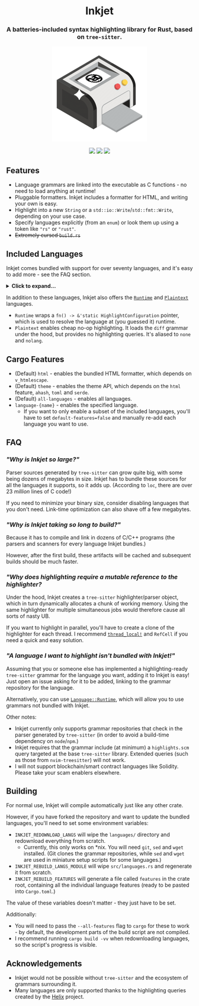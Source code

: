 <h1 align="center">Inkjet</h1>
<h3 align="center">A batteries-included syntax highlighting library for Rust, based on <code>tree-sitter</code>.</h3>
<p align="center">
<img src=".github/logo.png" width="256">
</p>

<p align="center">
<img src="https://img.shields.io/crates/v/inkjet">
<img src="https://img.shields.io/github/actions/workflow/status/SomewhereOutInSpace/inkjet/rust.yml">
<img src="https://img.shields.io/crates/l/inkjet">
</p>

## Features

- Language grammars are linked into the executable as C functions - no need to load anything at runtime!
- Pluggable formatters. Inkjet includes a formatter for HTML, and writing your own is easy.
- Highlight into a new `String` or a `std::io::Write`/`std::fmt::Write`, depending on your use case.
- Specify languages explicitly (from an `enum`) or look them up using a token like `"rs"` or `"rust"`.
- ~~Extremely cursed `build.rs`~~

## Included Languages

Inkjet comes bundled with support for over seventy languages, and it's easy to add more - see the FAQ section.

<details>
    <summary><strong style="cursor: pointer">Click to expand...</strong></summary>

| Name | Recognized Tokens |
| ---- | ------- |
| Ada  | `ada`   |
| Assembly (generic) | `asm` |
| Astro | `astro` |
| Awk | `awk` |
| Bash | `bash` |
| BibTeX | `bibtex`, `bib` |
| Bicep | `bicep` |
| Blueprint | `blueprint`, `blp` |
| C | `c`, `h` |
| Cap'N Proto | `capnp` |
| Clojure | `clojure`, `clj`, `cljc` |
| C# | `c_sharp`, `c#`, `csharp`, `cs` |
| Common Lisp | `commonlisp`, `common-lisp`, `cl`, `lisp` |
| C++ | `c++`, `cpp`, `hpp`, `h++`, `cc`, `hh` |
| CSS | `css` |
| Cue | `cue` |
| D | `d`, `dlang` |
| Dart | `dart` |
| Diff | `diff` |
| Dockerfile | `dockerfile`, `docker` |
| EEx | `eex` |
| Emacs Lisp | `elisp`, `emacs-lisp`, `el` |
| Elixir | `ex`, `exs`, `leex` |
| Elm | `elm` |
| Erlang | `erl`, `hrl`, `es`, `escript` |
| Forth | `forth`, `fth` |
| Fortran | `fortran`, `for` |
| GDScript | `gdscript`, `gd` |
| Gleam | `gleam` |
| GLSL | `glsl` |
| Go | `go`, `golang` |
| Haskell | `haskell`, `hs` |
| HCL | `hcl`, `terraform` |
| HEEx | `heex` |
| HTML | `html`, `htm` |
| IEx | `iex` |
| INI | `ini` |
| JavaScript | `javascript`, `js` |
| JSON | `json` |
| JSX | `jsx` |
| Kotlin | `kotlin`, `kt`, `kts` |
| LaTeX | `latex`, `tex` |
| LLVM | `llvm` |
| Lua | `lua` |
| GNU Make | `make`, `makefile`, `mk` |
| MatLab | `matlab`, `m` |
| Meson | `meson` |
| Nim | `nim` |
| Nix | `nix` |
| OCaml | `ocaml`, `ml` |
| OCaml Interface | `ocaml_interface`, `mli` |
| OpenSCAD | `openscad`, `scad` |
| PHP | `php` |
| ProtoBuf | `protobuf`, `proto` |
| Python | `python`, `py` |
| R | `r` |
| Racket | `racket`, `rkt` |
| Regex | `regex` |
| Ruby | `ruby`, `rb` |
| Rust | `rust`, `rs` |
| Scala | `scala` |
| Scheme | `scheme`, `scm`, `ss` |
| SCSS | `scss` |
| SQL (Generic) | `sql` |
| Swift | `swift` |
| TOML | `toml` |
| TypeScript | `typescript`, `ts` |
| TSX | `tsx` |
| Vimscript | `vimscript`, `vim` |
| WAST (WebAssembly Script) | `wast` |
| WAT (WebAssembly Text) | `wat`, `wasm` |
| x86 Assembly | `x86asm`, `x86` |
| WGSL | `wgsl` |
| YAML | `yaml` |
| Zig | `zig` |

</details>

In addition to these languages, Inkjet also offers the [`Runtime`](https://docs.rs/inkjet/latest/inkjet/enum.Language.html#variant.Runtime) and [`Plaintext`](https://docs.rs/inkjet/latest/inkjet/enum.Language.html#variant.Plaintext) languages.
- `Runtime` wraps a `fn() -> &'static HighlightConfiguration` pointer, which is used to resolve the language at (you guessed it) runtime.
- `Plaintext` enables cheap no-op highlighting. It loads the `diff` grammar under the hood, but provides no highlighting queries. It's aliased to `none` and `nolang`.

## Cargo Features
- (Default) `html` - enables the bundled HTML formatter, which depends on `v_htmlescape`.
- (Default) `theme` - enables the theme API, which depends on the `html` feature, `ahash`, `toml` and `serde`.
- (Default) `all-languages` - enables all languages.
- `language-{name}` - enables the specified language.
    - If you want to only enable a subset of the included languages, you'll have to set `default-features=false` and manually re-add each language you want to use.
## FAQ

### *"Why is Inkjet so large?"*

Parser sources generated by `tree-sitter` can grow quite big, with some being dozens of megabytes in size. Inkjet has to bundle these sources for all the languages it supports, so it adds up. (According to `loc`, there are over 23 *million* lines of C code!)

If you need to minimize your binary size, consider disabling languages that you don't need. Link-time optimization can also shave off a few megabytes.

### *"Why is Inkjet taking so long to build?"*

Because it has to compile and link in dozens of C/C++ programs (the parsers and scanners for every language Inkjet bundles.)

However, after the first build, these artifacts will be cached and subsequent builds should be much faster.

### *"Why does highlighting require a mutable reference to the highlighter?*

Under the hood, Inkjet creates a `tree-sitter` highlighter/parser object, which in turn dynamically allocates a chunk of working memory. Using the same highlighter for multiple simultaneous jobs would therefore cause all sorts of nasty UB.

If you want to highlight in parallel, you'll have to create a clone of the highlighter for each thread. I recommend [`thread_local!`](https://doc.rust-lang.org/std/macro.thread_local.html) and `RefCell` if you need a quick and easy solution.

### *"A language I want to highlight isn't bundled with Inkjet!"*

Assuming that you or someone else has implemented a highlighting-ready `tree-sitter` grammar for the language you want, adding it to Inkjet is easy! Just open an issue asking for it to be added, linking to the grammar repository for the language.

Alternatively, you can use [`Language::Runtime`](https://docs.rs/inkjet/latest/inkjet/enum.Language.html#variant.Runtime), which will allow you to use grammars not bundled with Inkjet.

Other notes:
- Inkjet currently only supports grammar repositories that check in the parser generated by `tree-sitter` (in order to avoid a build-time dependency on `node`/`npm`.)
- Inkjet requires that the grammar include (at minimum) a `highlights.scm` query targeted at the base `tree-sitter` library. Extended queries (such as those from `nvim-treesitter`) will not work.
- I will not support blockchain/smart contract languages like Solidity. Please take your scam enablers elsewhere.

## Building
For normal use, Inkjet will compile automatically just like any other crate.

However, if you have forked the repository and want to update the bundled languages, you'll need to set some environment variables:
- `INKJET_REDOWNLOAD_LANGS` will wipe the `languages/` directory and redownload everything from scratch.
  - Currently, this only works on *nix. You will need `git`, `sed` and `wget` installed. (Git clones the grammar repositories, while `sed` and `wget` are used in miniature setup scripts for some languages.)
- `INKJET_REBUILD_LANGS_MODULE` will wipe `src/languages.rs` and regenerate it from scratch.
- `INKJET_REBUILD_FEATURES` will generate a file called `features` in the crate root, containing all the individual language features (ready to be pasted into `Cargo.toml`.)

The value of these variables doesn't matter - they just have to be set. 

Additionally:
- You will need to pass the `--all-features` flag to `cargo` for these to work - by default, the development parts of the build script are not compiled.
- I recommend running `cargo build -vv` when redownloading languages, so the script's progress is visible.

## Acknowledgements
- Inkjet would not be possible without `tree-sitter` and the ecosystem of grammars surrounding it.
- Many languages are only supported thanks to the highlighting queries created by the [Helix](https://github.com/helix-editor/helix) project.
